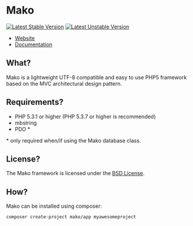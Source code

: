 # Mako

[![Latest Stable Version](https://poser.pugx.org/mako/app/version.png)](https://packagist.org/packages/mako/app)
[![Latest Unstable Version](https://poser.pugx.org/mako/app/v/unstable.png)](https://packagist.org/packages/mako/app)

* [Website](http://makoframework.com)
* [Documentation](http://makoframework.com/docs)

## What?

Mako is a lightweight UTF-8 compatible and easy to use PHP5 framework based on the MVC architectural design pattern.

## Requirements?

* PHP 5.3.1 or higher (PHP 5.3.7 or higher is recommended)
* mbstring
* PDO \*

\* only required when/if using the Mako database class.

## License?

The Mako framework is licensed under the [BSD License](http://makoframework.com/license/).

## How?

Mako can be installed using composer:

```composer create-project mako/app myawesomeproject```